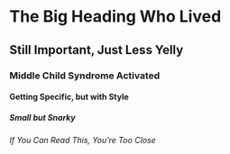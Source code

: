 # The Big Heading Who Lived
## Still Important, Just Less Yelly
### Middle Child Syndrome Activated
#### Getting Specific, but with Style
##### Small but Snarky
###### If You Can Read This, You’re Too Close
